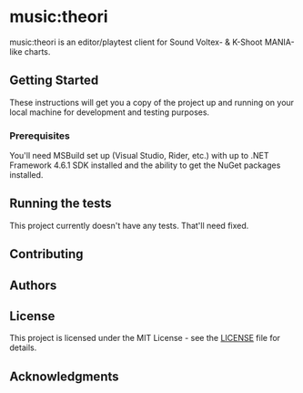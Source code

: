 # music:theori

music:theori is an editor/playtest client for Sound Voltex- & K-Shoot MANIA-like charts.

## Getting Started

These instructions will get you a copy of the project up and running on your local machine for development and testing purposes.

### Prerequisites

You'll need MSBuild set up (Visual Studio, Rider, etc.) with up to .NET Framework 4.6.1 SDK installed and the ability to get the NuGet packages installed.

## Running the tests

This project currently doesn't have any tests. That'll need fixed.

## Contributing

## Authors

## License

This project is licensed under the MIT License - see the [LICENSE](LICENSE) file for details.

## Acknowledgments
